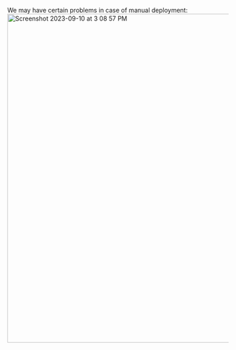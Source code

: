 We may have certain problems in case of manual deployment:
<img width="747" alt="Screenshot 2023-09-10 at 3 08 57 PM" src="https://github.com/Surbhi-Kohli/DockerAndk8s/assets/32058209/b6477029-4036-47d5-8d53-4cf96b97cb14">
